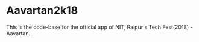 # Aavartan2k18
This is the code-base for the official app of NIT, Raipur's Tech Fest(2018) - Aavartan.
